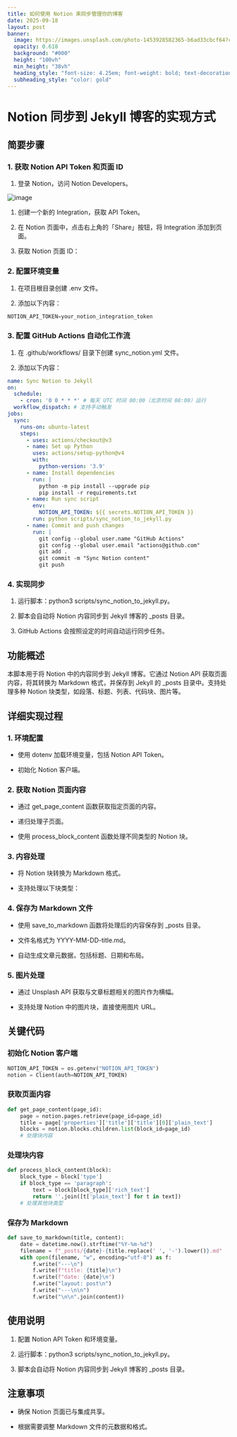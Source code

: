 ```yaml
---
title: 如何使用 Notion 来同步管理你的博客
date: 2025-09-18
layout: post
banner:
  image: https://images.unsplash.com/photo-1453928582365-b6ad33cbcf64?crop=entropy&cs=tinysrgb&fit=max&fm=jpg&ixid=M3w2OTIwMzJ8MHwxfHJhbmRvbXx8fHx8fHx8fDE3NTgyMzM3ODV8&ixlib=rb-4.1.0&q=80&w=1080
  opacity: 0.618
  background: "#000"
  height: "100vh"
  min_height: "38vh"
  heading_style: "font-size: 4.25em; font-weight: bold; text-decoration: underline"
  subheading_style: "color: gold"
---
```


# Notion 同步到 Jekyll 博客的实现方式

## 简要步骤

### 1. 获取 Notion API Token 和页面 ID

1. 登录 Notion，访问 Notion Developers。

![image](https://prod-files-secure.s3.us-west-2.amazonaws.com/a7a0cc5a-89b9-4cda-8686-1fba0ca52f40/d19c1afe-dea5-4312-9333-786b0ba83054/image.png?X-Amz-Algorithm=AWS4-HMAC-SHA256&X-Amz-Content-Sha256=UNSIGNED-PAYLOAD&X-Amz-Credential=ASIAZI2LB4662VEGPFGW%2F20250918%2Fus-west-2%2Fs3%2Faws4_request&X-Amz-Date=20250918T221625Z&X-Amz-Expires=3600&X-Amz-Security-Token=IQoJb3JpZ2luX2VjEEsaCXVzLXdlc3QtMiJIMEYCIQC81%2F367KjDwAovsYogHQRLgs%2Ftxz2viP2EtC3DvnviCgIhAIJiEfmshemRJFQ%2FrspMbCpUIwlxKpMIdFReeSQdJ81UKogECMT%2F%2F%2F%2F%2F%2F%2F%2F%2F%2FwEQABoMNjM3NDIzMTgzODA1IgzssmSCfKwNkQgsyegq3AMenwoXEa4BV45tWWI%2FTo7GaXEJD18wrs3V9iCbN%2FDyTqsLKl3XDnLtZCzWror6wX5xVEAzGcZAj4aO%2FXiUYiRdX%2FUvo2udOkp4JFjcZRc4KFxb9lx0Zgvrdj8aLBlIxIdbDscJRvhX9i2dI68eX43Fgu8UpD%2FPPRE9zNiFkbdCcYUq%2B%2FfDyzOUrnqj2dXNNMdo7%2BXbeZwe2OqlZV09XfRjLaYCa%2BDF7sAfOHE5Mswoof1ScyS%2F82AqMMja39jSLttrLzDBHbF1tUzBJ44MHjWIXFn0na4MWjvGlT7QzCJb1bcVJB8WZLjmKhI7tkcObhN9kJ8t%2BLYOh4eNhRbMDGQHRJjxh%2BczecbAQLRvt4JTTTYt6kPjuCk9Npv3kl3gFAyNrcsvxt4UEAfzWyjkSTy2pIeyi4744FnuPN%2F23WD7ThpAGgS3McKaPjnixJ9Ia5u9diAog%2Bs0cJ%2FAY3FAxPPoKXcyPGMQpGF9Vg8jQvb3mD5jwWwAGWyqMwlcms5CYdAZZSMuxhLebRAjlDt2Bobs4J2hS5lYBFfkuB%2F6QR5GFjVbEH87XNgKX6DjsFEnZTTMfGj4ysCiqM1qjGzendipX%2F5lqeXvNvB7cp7gzulOFdhDTNVFGxELO0zxJjDJpbHGBjqkASWVXOVuoXK52rNyes5E7eSdJ6QgUGTkyTSVvNwrPOyz6B9MSBglg6Lf2TEVURPUhXppnn03S4kPZNz5%2F4CBixFTbaaFPnI6ZBqiJ3AvZ0oddwRr1Tn9IoNIYOCriGlnSHoO6ZZmTgHTkwbT8lzNP7AVOESJNgk5DnewtO9gFlUiFCHJsKfZ3IYAonJkFd%2FepVRJbbA0kNw0L4W4JwDfqFH2Ytk2&X-Amz-Signature=9dcb02ba1f2de9edb9bba588de9fa3874de29ba9d622d6bb027cb70b34e00ed5&X-Amz-SignedHeaders=host&x-amz-checksum-mode=ENABLED&x-id=GetObject)

1. 创建一个新的 Integration，获取 API Token。

1. 在 Notion 页面中，点击右上角的「Share」按钮，将 Integration 添加到页面。

1. 获取 Notion 页面 ID：


### 2. 配置环境变量

1. 在项目根目录创建 .env 文件。

1. 添加以下内容：

```javascript
NOTION_API_TOKEN=your_notion_integration_token
```

### 3. 配置 GitHub Actions 自动化工作流

1. 在 .github/workflows/ 目录下创建 sync_notion.yml 文件。

1. 添加以下内容：

```yaml
name: Sync Notion to Jekyll
on:
  schedule:
    - cron: '0 0 * * *' # 每天 UTC 时间 00:00（北京时间 08:00）运行
  workflow_dispatch: # 支持手动触发
jobs:
  sync:
    runs-on: ubuntu-latest
    steps:
      - uses: actions/checkout@v3
      - name: Set up Python
        uses: actions/setup-python@v4
        with:
          python-version: '3.9'
      - name: Install dependencies
        run: |
          python -m pip install --upgrade pip
          pip install -r requirements.txt
      - name: Run sync script
        env:
          NOTION_API_TOKEN: ${{ secrets.NOTION_API_TOKEN }}
        run: python scripts/sync_notion_to_jekyll.py
      - name: Commit and push changes
        run: |
          git config --global user.name "GitHub Actions"
          git config --global user.email "actions@github.com"
          git add .
          git commit -m "Sync Notion content"
          git push
```

### 4. 实现同步

1. 运行脚本：python3 scripts/sync_notion_to_jekyll.py。

1. 脚本会自动将 Notion 内容同步到 Jekyll 博客的 _posts 目录。

1. GitHub Actions 会按照设定的时间自动运行同步任务。

## 功能概述

本脚本用于将 Notion 中的内容同步到 Jekyll 博客。它通过 Notion API 获取页面内容，将其转换为 Markdown 格式，并保存到 Jekyll 的 _posts 目录中。支持处理多种 Notion 块类型，如段落、标题、列表、代码块、图片等。

## 详细实现过程

### 1. 环境配置

- 使用 dotenv 加载环境变量，包括 Notion API Token。

- 初始化 Notion 客户端。

### 2. 获取 Notion 页面内容

- 通过 get_page_content 函数获取指定页面的内容。

- 递归处理子页面。

- 使用 process_block_content 函数处理不同类型的 Notion 块。

### 3. 内容处理

- 将 Notion 块转换为 Markdown 格式。

- 支持处理以下块类型：


### 4. 保存为 Markdown 文件

- 使用 save_to_markdown 函数将处理后的内容保存到 _posts 目录。

- 文件名格式为 YYYY-MM-DD-title.md。

- 自动生成文章元数据，包括标题、日期和布局。

### 5. 图片处理

- 通过 Unsplash API 获取与文章标题相关的图片作为横幅。

- 支持处理 Notion 中的图片块，直接使用图片 URL。

## 关键代码

### 初始化 Notion 客户端

```python
NOTION_API_TOKEN = os.getenv("NOTION_API_TOKEN")
notion = Client(auth=NOTION_API_TOKEN)
```

### 获取页面内容

```python
def get_page_content(page_id):
    page = notion.pages.retrieve(page_id=page_id)
    title = page['properties']['title']['title'][0]['plain_text']
    blocks = notion.blocks.children.list(block_id=page_id)
    # 处理块内容
```

### 处理块内容

```python
def process_block_content(block):
    block_type = block['type']
    if block_type == 'paragraph':
        text = block[block_type]['rich_text']
        return ''.join([t['plain_text'] for t in text])
    # 处理其他块类型
```

### 保存为 Markdown

```python
def save_to_markdown(title, content):
    date = datetime.now().strftime("%Y-%m-%d")
    filename = f"_posts/{date}-{title.replace(' ', '-').lower()}.md"
    with open(filename, "w", encoding="utf-8") as f:
        f.write("---\n")
        f.write(f"title: {title}\n")
        f.write(f"date: {date}\n")
        f.write("layout: post\n")
        f.write("---\n\n")
        f.write("\n\n".join(content))
```

## 使用说明

1. 配置 Notion API Token 和环境变量。

1. 运行脚本：python3 scripts/sync_notion_to_jekyll.py。

1. 脚本会自动将 Notion 内容同步到 Jekyll 博客的 _posts 目录。

## 注意事项

- 确保 Notion 页面已与集成共享。

- 根据需要调整 Markdown 文件的元数据和格式。